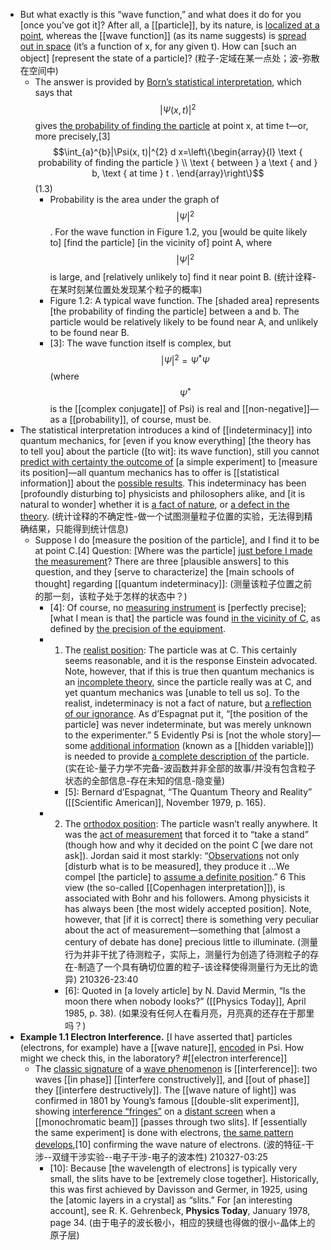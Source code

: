 - But what exactly is this “wave function,” and what does it do for you [once you’ve got it]? After all, a [[particle]], by its nature, is [localized at a point](((1OEniqfOu))), whereas the [[wave function]] (as its name suggests) is [spread out in space](((U24HzqPt5))) (it’s a function of x, for any given t). How can [such an object] [represent the state of a particle]? 
(粒子-定域在某一点处；波-弥散在空间中)
    - The answer is provided by [Born’s statistical interpretation](((ofW5-difs))), which says that $$|\Psi(x, t)|^{2}$$ gives [the probability of finding the particle](((pS8u7ULkU))) at point x, at time t—or, more precisely,[3]
$$\int_{a}^{b}|\Psi(x, t)|^{2} d x=\left\{\begin{array}{l}
\text { probability of finding the particle } \\
\text { between } a \text { and } b, \text { at time } t .
\end{array}\right\}$$   (1.3)
        - Probability is the area under the graph of $$\left| \Psi \right|^2$$. For the wave function in Figure 1.2, you [would be quite likely to] [find the particle] [in the vicinity of] point A, where $$\left| \Psi \right|^2$$ is large, and [relatively unlikely to] find it near point B.
(统计诠释-在某时刻某位置处发现某个粒子的概率)
        - Figure 1.2: A typical wave function. The [shaded area] represents [the probability of finding the particle] between a and b. The particle would be relatively likely to be found near A, and unlikely to be found near B.
        - [3]: The wave function itself is complex, but $$|\Psi|^{2}=\Psi^{*} \Psi$$ (where $$\Psi^{*}$$ is the [[complex conjugate]] of Psi) is real and [[non-negative]]—as a [[probability]], of course, must be.
- The statistical interpretation introduces a kind of [[indeterminacy]] into quantum mechanics, for [even if you know everything] [the theory has to tell you] about the particle ([to wit]: its wave function), still you cannot [predict with certainty the outcome of](((7ZoP-gUlu))) [a simple experiment] to [measure its position]—all quantum mechanics has to offer is [[statistical information]] about the [possible results](((vK2D2Dgch))). This indeterminacy has been [profoundly disturbing to] physicists and philosophers alike, and [it is natural to wonder] whether it is [a fact of nature](((VC9F4aeHd))), or [a defect in the theory](((M84mgmRmh))).
(统计诠释的不确定性-做一个试图测量粒子位置的实验，无法得到精确结果，只能得到统计信息)
    - Suppose I do [measure the position of the particle], and I find it to be at point C.[4] Question: [Where was the particle] [just before I made the measurement]([[measurement]])? There are three [plausible answers] to this question, and they [serve to characterize] the [main schools of thought] regarding [[quantum indeterminacy]]:
(测量该粒子位置之前的那一刻，该粒子处于怎样的状态中？)
        - [4]: Of course, no [measuring instrument](((Mf4v9xiUt))) is [perfectly precise]; [what I mean is that] the particle was found [in the vicinity of C](((afmjgIxLt))), as defined by [the precision of the equipment](((6TpzWWvh-))).
        - 1. The [realist position](((uuuf2gELQ))): The particle was at C. This certainly seems reasonable, and it is the response Einstein advocated. Note, however, that if this is true then quantum mechanics is an [incomplete theory](((Jvpb8miNt))), since the particle really was at C, and yet quantum mechanics was [unable to tell us so]. To the realist, indeterminacy is not a fact of nature, but [a reflection of our ignorance](((gsdUMUn1m))). As d’Espagnat put it, “[the position of the particle] was never indeterminate, but was merely unknown to the experimenter.” 5 Evidently Psi is [not the whole story]—some [additional information](((UwWAAnKNa))) (known as a [[hidden variable]]) is needed to provide [a complete description of](((lKKCqteVB))) the particle.
(实在论-量子力学不完备-波函数并非全部的故事/并没有包含粒子状态的全部信息-存在未知的信息-隐变量)
            - [5]: Bernard d’Espagnat, “The Quantum Theory and Reality” ([[Scientific American]], November 1979, p. 165).
        - 2. The [orthodox position](((op9ZUg4HR))): The particle wasn’t really anywhere. It was the [act of measurement](((GmVCaGX7A))) that forced it to “take a stand” (though how and why it decided on the point C [we dare not ask]). Jordan said it most starkly: “[Observations]([[observation]]) not only [disturb what is to be measured], they produce it …We compel [the particle] to [assume a definite position](((xCkXJ-pgy))).” 6 This view (the so-called [[Copenhagen interpretation]]), is associated with Bohr and his followers. Among physicists it has always been [the most widely accepted position]. Note, however, that [if it is correct] there is something very peculiar about the act of measurement—something that [almost a century of debate has done] precious little to illuminate.
(测量行为并非干扰了待测粒子，实际上，测量行为创造了待测粒子的存在-制造了一个具有确切位置的粒子-该诠释使得测量行为无比的诡异)
210326-23:40
            - [6]: Quoted in [a lovely article] by N. David Mermin, “Is the moon there when nobody looks?” ([[Physics Today]], April 1985, p. 38).
(如果没有任何人在看月亮，月亮真的还存在于那里吗？)
- **Example 1.1
Electron Interference.** [I have asserted that] particles (electrons, for example) have a [[wave nature]], [encoded](((D_5CGNDP0))) in Psi. How might we check this, in the laboratory? #[[electron interference]]
    - The [classic signature](((kXi8RxCFn))) of a [wave phenomenon](((Ednby9pHc))) is [[interference]]: two waves [[in phase]] [[interfere constructively]], and [[out of phase]] they [[interfere destructively]]. The [[wave nature of light]] was confirmed in 1801 by Young’s famous [[double-slit experiment]], showing [interference “fringes”](((kN2H3900C))) on a [distant screen](((j0VNhIQ05))) when a [[monochromatic beam]] [passes through two slits]. If [essentially the same experiment] is done with electrons, [the same pattern develops](((7BhAHdmDz))),[10] confirming the wave nature of electrons.
(波的特征-干涉--双缝干涉实验--电子干涉-电子的波本性)
210327-03:25
        - [10]: Because [the wavelength of electrons] is typically very small, the slits have to be [extremely close together]. Historically, this was first achieved by Davisson and Germer, in 1925, using the [atomic layers in a crystal] as “slits.” For [an interesting account], see R. K. Gehrenbeck, __Physics Today__, January 1978, page 34.
(由于电子的波长极小，相应的狭缝也得做的很小-晶体上的原子层)
